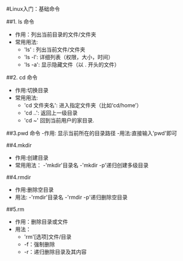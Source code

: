 #Linux入门：基础命令


##1. ls 命令
- 作用：列出当前目录的文件/文件夹
- 常用用法:
  - 'ls' : 列出当前文件/文件夹
  - 'ls -l': 详细列表（权限，大小，时间）
  - 'ls -a': 显示隐藏文件（以 . 开头的文件）

##2. cd 命令
- 作用:切换目录
- 常用用法:
  - 'cd 文件夹名': 进入指定文件夹（比如‘cd/home’）
  - 'cd ..': 返回上一级目录
  - 'cd ~'  回到当前用户的家目录.

##3.pwd 命令
  -作用: 显示当前所在的目录路径
  -用法:直接输入'pwd'即可

##4.mkdir
- 作用:创建目录
- 常用用法：
  -'mkdir'目录名
  -'mkdir -p'递归创建多级目录

##4.rmdir
- 作用:删除空目录 
- 用法:
   -'rmdir'目录名
   -'rmdir -p'递归删除空目录

##5.rm
- 作用：删除目录或文件
- 用法：
  - 'rm'[选项]文件/目录
  - -f：强制删除
  - -r：递归删除目录及其内容
 

